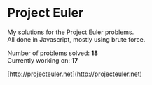 # Project Euler
My solutions for the Project Euler problems.  
All done in Javascript, mostly using brute force.

Number of problems solved: **18**  
Currently working on: **17**

[http://projecteuler.net](http://projecteuler.net)
